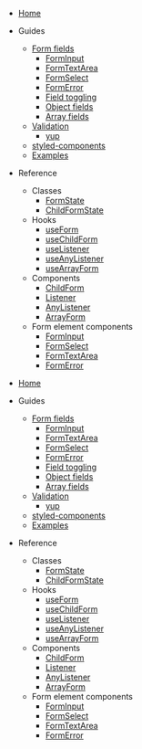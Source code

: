 -   [Home](https://github.com/CodeStix/typed-react-form/wiki/)
-   Guides
    -   [Form fields](https://github.com/CodeStix/typed-react-form/wiki/FormInput)
        -   [FormInput](https://github.com/CodeStix/typed-react-form/wiki/FormInput)
        -   [FormTextArea](https://github.com/CodeStix/typed-react-form/wiki/FormTextArea)
        -   [FormSelect](https://github.com/CodeStix/typed-react-form/wiki/FormSelect)
        -   [FormError](https://github.com/CodeStix/typed-react-form/wiki/FormError)
        -   [Field toggling](https://github.com/CodeStix/typed-react-form/wiki/Toggling-a-field)
        -   [Object fields](https://github.com/CodeStix/typed-react-form/wiki/Object-fields)
        -   [Array fields](https://github.com/CodeStix/typed-react-form/wiki/Array-fields)
    -   [Validation](https://github.com/CodeStix/typed-react-form/wiki/Validation)
        -   [yup](https://github.com/CodeStix/typed-react-form/wiki/yup)
    -   [styled-components](https://github.com/CodeStix/typed-react-form/wiki/Problem-with-styled-components)
    -   [Examples](https://github.com/CodeStix/typed-react-form/wiki/Custom-inputs)
-   Reference

    -   Classes
        -   [FormState](https://github.com/CodeStix/typed-react-form/wiki/FormState)
        -   [ChildFormState](https://github.com/CodeStix/typed-react-form/wiki/FormState#childformstate)
    -   Hooks
        -   [useForm](https://github.com/CodeStix/typed-react-form/wiki/useForm)
        -   [useChildForm](https://github.com/CodeStix/typed-react-form/wiki/useChildForm)
        -   [useListener](https://github.com/CodeStix/typed-react-form/wiki/useListener)
        -   [useAnyListener](https://github.com/CodeStix/typed-react-form/wiki/useAnyListener)
        -   [useArrayForm](https://github.com/CodeStix/typed-react-form/wiki/useArrayForm)
    -   Components
        -   [ChildForm](https://github.com/CodeStix/typed-react-form/wiki/ChildForm)
        -   [Listener](https://github.com/CodeStix/typed-react-form/wiki/Listener)
        -   [AnyListener](https://github.com/CodeStix/typed-react-form/wiki/AnyListener)
        -   [ArrayForm](https://github.com/CodeStix/typed-react-form/wiki/ArrayForm)
    -   Form element components
        -   [FormInput](https://github.com/CodeStix/typed-react-form/wiki/FormInput)
        -   [FormSelect](https://github.com/CodeStix/typed-react-form/wiki/FormSelect)
        -   [FormTextArea](https://github.com/CodeStix/typed-react-form/wiki/FormTextArea)
        -   [FormError](https://github.com/CodeStix/typed-react-form/wiki/FormError)

-   [Home](https://github.com/CodeStix/typed-react-form/wiki/)
-   Guides
    -   [Form fields](https://github.com/CodeStix/typed-react-form/wiki/FormInput)
        -   [FormInput](https://github.com/CodeStix/typed-react-form/wiki/FormInput)
        -   [FormTextArea](https://github.com/CodeStix/typed-react-form/wiki/FormTextArea)
        -   [FormSelect](https://github.com/CodeStix/typed-react-form/wiki/FormSelect)
        -   [FormError](https://github.com/CodeStix/typed-react-form/wiki/FormError)
        -   [Field toggling](https://github.com/CodeStix/typed-react-form/wiki/Toggling-a-field)
        -   [Object fields](https://github.com/CodeStix/typed-react-form/wiki/Object-fields)
        -   [Array fields](https://github.com/CodeStix/typed-react-form/wiki/Array-fields)
    -   [Validation](https://github.com/CodeStix/typed-react-form/wiki/Validation)
        -   [yup](https://github.com/CodeStix/typed-react-form/wiki/yup)
    -   [styled-components](https://github.com/CodeStix/typed-react-form/wiki/Problem-with-styled-components)
    -   [Examples](https://github.com/CodeStix/typed-react-form/wiki/Custom-inputs)
-   Reference
    -   Classes
        -   [FormState](https://github.com/CodeStix/typed-react-form/wiki/FormState)
        -   [ChildFormState](https://github.com/CodeStix/typed-react-form/wiki/FormState#childformstate)
    -   Hooks
        -   [useForm](https://github.com/CodeStix/typed-react-form/wiki/useForm)
        -   [useChildForm](https://github.com/CodeStix/typed-react-form/wiki/useChildForm)
        -   [useListener](https://github.com/CodeStix/typed-react-form/wiki/useListener)
        -   [useAnyListener](https://github.com/CodeStix/typed-react-form/wiki/useAnyListener)
        -   [useArrayForm](https://github.com/CodeStix/typed-react-form/wiki/useArrayForm)
    -   Components
        -   [ChildForm](https://github.com/CodeStix/typed-react-form/wiki/ChildForm)
        -   [Listener](https://github.com/CodeStix/typed-react-form/wiki/Listener)
        -   [AnyListener](https://github.com/CodeStix/typed-react-form/wiki/AnyListener)
        -   [ArrayForm](https://github.com/CodeStix/typed-react-form/wiki/ArrayForm)
    -   Form element components
        -   [FormInput](https://github.com/CodeStix/typed-react-form/wiki/FormInput)
        -   [FormSelect](https://github.com/CodeStix/typed-react-form/wiki/FormSelect)
        -   [FormTextArea](https://github.com/CodeStix/typed-react-form/wiki/FormTextArea)
        -   [FormError](https://github.com/CodeStix/typed-react-form/wiki/FormError)
